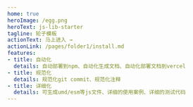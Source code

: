 ```yaml
---
home: true
heroImage: /egg.png
heroText: js-lib-starter
tagline: 轮子模板
actionText: 马上进入 →
actionLink: /pages/folder1/install.md
features:
- title: 自动化
  details: 自动部署到npm、自动化生成文档、自动化部署文档到vercel
- title: 规范化
  details: 规范化git commit、规范化注释
- title: 详细化
  details: 可生成umd/esm等js文件、详细的使用案例、详细的测试代码
---
```

